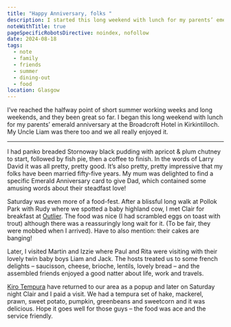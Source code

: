 ```yaml
---
title: "Happy Anniversary, folks "
description: I started this long weekend with lunch for my parents’ emerald anniversary
noteWithTitle: true
pageSpecificRobotsDirective: noindex, nofollow
date: 2024-08-18
tags:
  - note
  - family
  - friends
  - summer
  - dining-out
  - food
location: Glasgow
---
```

I’ve reached the halfway point of short summer working weeks and long weekends, and they been great so far. I began this long weekend with lunch for my parents’ emerald anniversary at the Broadcroft Hotel in Kirkintilloch. My Uncle Liam was there too and we all really enjoyed it.

---

I had panko breaded Stornoway black pudding with apricot & plum chutney to start, followed by fish pie, then a coffee to finish. In the words of Larry David it was all pretty, pretty good. It’s also pretty, pretty impressive that my folks have been married fifty-five years. My mum was delighted to find a specific Emerald Anniversary card to give Dad, which contained some amusing words about their steadfast love!

Saturday was even more of a food-fest. After a blissful long walk at Pollok Park with Rudy where we spotted a baby highland cow, I met Clair for breakfast at [Outlier](https://www.instagram.com/outlier.gla). The food was nice (I had scrambled eggs on toast with trout) although there was a reassuringly long wait for it. (To be fair, they were mobbed when I arrived). Have to also mention: their cakes are banging!

Later, I visited Martin and Izzie where Paul and Rita were visiting with their lovely twin baby boys Liam and Jack. The hosts treated us to some french delights – saucisson, cheese, brioche, lentils, lovely bread – and the assembled friends enjoyed a good natter about life, work and travels.

[Kiro Tempura]() have returned to our area as a popup and later on Saturday night Clair and I paid a visit. We had a tempura set of hake, mackerel, prawn, sweet potato, pumpkin, greenbeans and sweetcorn and it was delicious. Hope it goes well for those guys – the food was ace and the service friendly.

